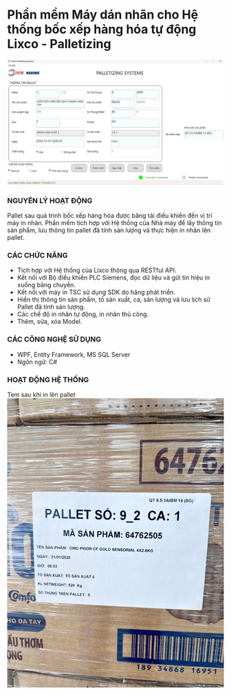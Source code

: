 # Phần mềm Máy dán nhãn cho Hệ thống bốc xếp hàng hóa tự động Lixco - Palletizing
![Palletizing System](/assets/palletizing-system.jpg)
### NGUYÊN LÝ HOẠT ĐỘNG
Pallet sau quá trình bốc xếp hàng hóa được băng tải điều khiển đến vị trí máy in nhãn. Phần mềm tích hợp với Hệ thống của Nhà máy để lấy thông tin sản phẩm, lưu thông tin pallet đã tính sản lượng và thực hiện in nhãn lên pallet. 
### CÁC CHỨC NĂNG
- Tích hợp với Hệ thống của Lixco thông qua RESTful API.
- Kết nối với Bộ điều khiển PLC Siemens, đọc dữ liệu và gửi tín hiệu in xuống băng chuyền.
- Kết nối với máy in TSC sử dụng SDK do hãng phát triển.
- Hiển thị thông tin sản phẩm, tổ sản xuất, ca, sản lượng và lưu lịch sử Pallet đã tính sản lượng.
- Các chế độ in nhãn tự động, in nhãn thủ công.
- Thêm, sửa, xóa Model.
### CÁC CÔNG NGHỆ SỬ DỤNG
- WPF, Entity Framework, MS SQL Server
- Ngôn ngữ: C#
### HOẠT ĐỘNG HỆ THỐNG
Tem sau khi in lên pallet</br>
![Palletizing System](/assets/lixco.jpg)


